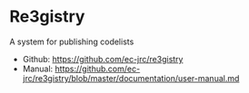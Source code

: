# Re3gistry

A system for publishing codelists

- Github: https://github.com/ec-jrc/re3gistry
- Manual: https://github.com/ec-jrc/re3gistry/blob/master/documentation/user-manual.md